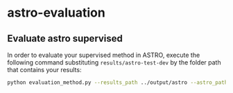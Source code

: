 # astro-evaluation

## Evaluate astro supervised
In order to evaluate your supervised method in ASTRO, execute the following command substituting `results/astro-test-dev` by the folder path that contains your results:
```bash
python evaluation_method.py --results_path ../output/astro --astro_path ../../XMEM/astro-davis/test-dev
```
